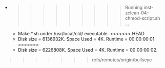 * >>>>>>>>> Running inst-zclean-04-chmod-script.sh ...
  * Make *.sh under /usr/local/cld/ executable.
<<<<<<< HEAD
  * Disk size = 6136932K. Space Used = 4K. Runtime = 00:00:00:01.
=======
  * Disk size = 6226808K. Space Used = 4K. Runtime = 00:00:00:02.
>>>>>>> refs/remotes/origin/bullseye

